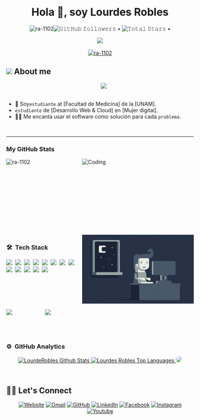 <h1 align="center">Hola 👋, soy Lourdes Robles</h1>
<p align="center"> <img src="https://komarev.com/ghpvc/?username=ra-1102&label=Profile%20views&color=0e75b6&style=flat" alt="ra-1102" /><img alt="𝙶𝚒𝚝𝙷𝚞𝚋 𝚏𝚘𝚕𝚕𝚘𝚠𝚎𝚛𝚜" src="https://img.shields.io/github/followers/GovindSingh9447?label=Followers&style=social"> •
  <img src="https://img.shields.io/github/stars/GovindSingh9447?label=Stars" alt="𝚃𝚘𝚝𝚊𝚕 𝚂𝚝𝚊𝚛𝚜"> •
</p>




<p align="center">
  <a href="https://github.com/DenverCoder1/readme-typing-svg"><img src="https://readme-typing-svg.herokuapp.com?font=Time+New+Roman&color=%23C8BE25&size=25&center=true&vCenter=true&width=600&height=100&lines=Software+Engineer;Computer+Science+Student;Competitive+Programmer;Always+learning+new+things"></a>
</p>



<!-- TROFEOS GITHUB -->
<p align="center"> <a href="https://github.com/ryo-ma/github-profile-trophy"><img src="https://github-profile-trophy.vercel.app/?username=ra-1102&theme=dracula&column=7" alt="ra-1102" /></a> </p>





## <picture><img src = "https://github.com/7oSkaaa/7oSkaaa/blob/main/Images/about_me.gif?raw=true" width = 50px></picture> About me

<picture> <img align="right" src="https://github.com/7oSkaaa/7oSkaaa/blob/main/Images/Right_Side.gif?raw=true" width = 250px></picture>

<br><br>

- :school: Soy`estudiante` at [Facultad de Medicina] de la [UNAM].
- `estudiante` de [Desarrollo Web & Cloud] en [Mujer digital].
- :technologist: Me encanta usar el software como solución para cada `problema`.
<br>

<hr width="100%">

### My GitHub Stats
<img align="right" alt="Coding" width="300" src="https://cdn.dribbble.com/users/1277312/screenshots/14733298/media/39b1045e593737587dd60e42c8422d1f.gif">


<p><img align="left" src="https://github-readme-stats.vercel.app/api/top-langs?username=ra-1102&show_icons=true&theme=radical&locale=en&layout=compact" alt="ra-1102"></p>





<br><br><br><br><br><br><br><br><br><br><br><br>
<img alt="Night Coding" src="https://raw.githubusercontent.com/AVS1508/AVS1508/master/assets/Night-Coding.gif" align="right"/> 
### 🛠 &nbsp;Tech Stack
<p align="left">
  <img src="https://img.shields.io/badge/-Python-05122A?style=flat&logo=python" />&nbsp;
  <img src="https://img.shields.io/badge/-JavaScript-05122A?style=flat&logo=javascript" />&nbsp;
  <img src="https://img.shields.io/badge/-Java-05122A?style=flat&logo=Java&logoColor=FFA518" />&nbsp;
  <img src="https://img.shields.io/badge/-C-05122A?style=flat&logo=C&logoColor=A8B9CC" />&nbsp;
  <img src="https://img.shields.io/badge/-C++-05122A?style=flat&logo=C%2B%2B&logoColor=00599C" />&nbsp;
  <img src="https://img.shields.io/badge/-Bootstrap-05122A?style=flat&logo=bootstrap&logoColor=563D7C" />&nbsp;
  <img src="https://img.shields.io/badge/-HTML-05122A?style=flat&logo=HTML5" />&nbsp;
  <img src="https://img.shields.io/badge/-CSS-05122A?style=flat&logo=CSS3&logoColor=1572B6" />&nbsp;
  <img src="https://img.shields.io/badge/-Git-05122A?style=flat&logo=git" />&nbsp;
  <img src="https://img.shields.io/badge/-GitHub-05122A?style=flat&logo=github" />&nbsp;
  <img src="https://img.shields.io/badge/-Markdown-05122A?style=flat&logo=markdown" />&nbsp;
  <img src="https://img.shields.io/badge/-Visual%20Studio%20Code-05122A?style=flat&logo=visual-studio-code&logoColor=007ACC" />&nbsp;
  <img src="https://img.shields.io/badge/-Eclipse-05122A?style=flat&logo=eclipse-ide&logoColor=2C2255" />&nbsp;
  
</p>
<br><br><br><br>

<picture> <img align="right" src="https://mir-s3-cdn-cf.behance.net/project_modules/disp/601014116770475.6068beff4640a.gif" width = 400px></picture>

![](https://github-readme-streak-stats.herokuapp.com/?user=ra-1102&theme=dracula&hide_border=false)<br/>

<br><br>

### ⚙️ &nbsp;GitHub Analytics

<p align="center">
<a href="https://github.com/AVS1508">
  <img height="180em" src="https://github-readme-stats.vercel.app/api?username=ra-1102&include_all_commits=true&count_private=true&show_icons=true&line_height=30&title_color=CDB4DB&icon_color=CDB4DB&text_color=D3D3D3&bg_color=0A0A0A" alt="LourdeRobles Github Stats">
  <img height="180em" src="https://github-readme-stats.vercel.app/api/top-langs/?username=ra-1102&layout=compact&theme=radical&bg_color=0A0A0A" alt="Lourdes Robles Top Languages"/>
</a>


<img src="https://github-readme-activity-graph.vercel.app/graph?username=ra-1102&bg_color=000000&color=ff69b4&line=c792ea&point=f06292&area=true&hide_border=false" style="border-radius: 15px;">


</p>

<br/>

## 🙋‍♀️ Let's Connect
<p align="center">
  <a href="https://candida-noronha.web.app/"><img src="https://img.icons8.com/bubbles/50/000000/web.png" alt="Website"/></a>
	<a href="mailto:candida.noronha18@gmail.com"><img src="https://img.icons8.com/bubbles/50/000000/gmail.png" alt="Gmail"/></a>
	<a href="https://github.com/Candida18"><img src="https://img.icons8.com/bubbles/50/000000/github.png" alt="GitHub"/></a>
	<a href="https://linkedin.com/in/candida-ruth-noronha-b019101ab"><img src="https://img.icons8.com/bubbles/50/000000/linkedin.png" alt="LinkedIn"/></a>
	<a href="https://www.facebook.com/candida.noronha.77"><img src="https://img.icons8.com/bubbles/50/000000/facebook-new.png" alt="Facebook"/></a>
	<a href="https://instagram.com/candyyyy__18"><img src="https://img.icons8.com/bubbles/50/000000/instagram.png" alt="Instagram"/></a>
	<a href="https://www.youtube.com/channel/UC7V1Gm8V0kRLp_EHB8aDj2A"><img src="https://img.icons8.com/bubbles/50/000000/youtube.png" alt="Youtube"/></a>
	
</p>



